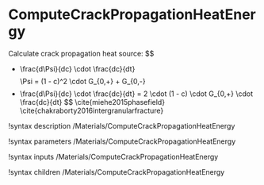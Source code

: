 # ComputeCrackPropagationHeatEnergy

Calculate crack propagation heat source:
$$
- \frac{d\Psi}{dc} \cdot \frac{dc}{dt}
$$
$$
\Psi = (1 - c)^2 \cdot G_{0,+} + G_{0,-}
$$
$$
- \frac{d\Psi}{dc} \cdot \frac{dc}{dt} = 2 \cdot (1 - c) \cdot G_{0,+} \cdot \frac{dc}{dt}
$$
\cite{miehe2015phasefield}
\cite{chakraborty2016intergranularfracture}

!syntax description /Materials/ComputeCrackPropagationHeatEnergy

!syntax parameters /Materials/ComputeCrackPropagationHeatEnergy

!syntax inputs /Materials/ComputeCrackPropagationHeatEnergy

!syntax children /Materials/ComputeCrackPropagationHeatEnergy
